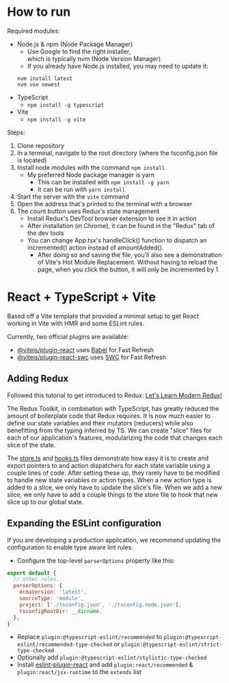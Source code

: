 # How to run

Required modules:
- Node.js & npm (Node Package Manager)
    - Use Google to find the right installer,<br>which is typically nvm (Node Version Manager)
    - If you already have Node.js installed, you may need to update it:
    ```
    nvm install latest
    nvm use newest
    ```
- TypeScript
    - `npm install -g typescript`
- Vite
    - `npm install -g vite`

Steps:

1. Clone repository
2. In a terminal, navigate to the root directory (where the tsconfig.json file is located)
3. Install node modules with the command `npm install`
    - My preferred Node package manager is yarn
        - This can be installed with `npm install -g yarn`
        - It can be run with `yarn install`
4. Start the server with the `vite` command
5. Open the address that's printed to the terminal with a browser
6. The count button uses Redux's state management
    - Install Redux's DevTool browser extension to see it in action
    - After installation (in Chrome), it can be found in the "Redux" tab of the dev tools
    - You can change App.tsx's handleClick() function to dispatch an incremented() action instead of amountAdded().
        - After doing so and saving the file, you'll also see a demonstration of Vite's Hot Module Replacement.  Without having to reload the page, when you click the button, it will only be incremented by 1.

# React + TypeScript + Vite

Based off a Vite template that provided a minimal setup to get React working in Vite with HMR and some ESLint rules.

Currently, two official plugins are available:

- [@vitejs/plugin-react](https://github.com/vitejs/vite-plugin-react/blob/main/packages/plugin-react/README.md) uses [Babel](https://babeljs.io/) for Fast Refresh
- [@vitejs/plugin-react-swc](https://github.com/vitejs/vite-plugin-react-swc) uses [SWC](https://swc.rs/) for Fast Refresh

## Adding Redux

Followed this tutorial to get introduced to Redux: [Let's Learn Modern Redux!](https://youtu.be/9zySeP5vH9c?si=FlKG2VmqtNQZKted&t=1120)

The Redux Toolkit, in combination with TypeScript, has greatly reduced the amount of boilerplate code that Redux requires. It is now much easier to define our state variables and their mutators (reducers) while also benefitting from the typing inferred by TS.  We can create "slice" files for each of our application's features, modularizing the code that changes each slice of the state.

The [store.ts](./src/app/store.ts) and [hooks.ts](./src/app/hooks.ts) files demonstrate how easy it is to create and export pointers to and action dispatchers for each state variable using a couple lines of code.  After setting these up, they rarely have to be modified to handle new state variables or action types.  When a new action type is added to a slice, we only have to update the slice's file.  When we add a new slice, we only have to add a couple things to the store file to hook that new slice up to our global state.

## Expanding the ESLint configuration

If you are developing a production application, we recommend updating the configuration to enable type aware lint rules:

- Configure the top-level `parserOptions` property like this:

```js
export default {
  // other rules...
  parserOptions: {
    ecmaVersion: 'latest',
    sourceType: 'module',
    project: ['./tsconfig.json', './tsconfig.node.json'],
    tsconfigRootDir: __dirname,
  },
}
```

- Replace `plugin:@typescript-eslint/recommended` to `plugin:@typescript-eslint/recommended-type-checked` or `plugin:@typescript-eslint/strict-type-checked`
- Optionally add `plugin:@typescript-eslint/stylistic-type-checked`
- Install [eslint-plugin-react](https://github.com/jsx-eslint/eslint-plugin-react) and add `plugin:react/recommended` & `plugin:react/jsx-runtime` to the `extends` list
